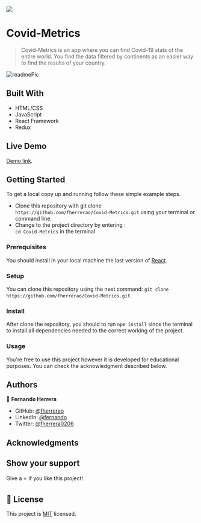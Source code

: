 ![](https://img.shields.io/badge/Microverse-blueviolet)

# Covid-Metrics

> Covid-Metrics is an app where you can find Covid-19 stats of the entire world. You find the data filtered by continents as an easier way to find the results of your country.

![readmePic](https://user-images.githubusercontent.com/91301423/157890781-cde43192-ebad-47bc-b7de-4f781ea0298f.png)

## Built With

- HTML/CSS
- JavaScript
- React Framework
- Redux

## Live Demo

[Demo link](https://bookstore-fh.herokuapp.com/).

## Getting Started

To get a local copy up and running follow these simple example steps.

- Clone this repository with git clone `https://github.com/fherrerao/Covid-Metrics.git` using your terminal or command line.
- Change to the project directory by entering : <br>
  `cd Covid-Metrics` in the terminal

### Prerequisites

You should install in your local machine the last version of [React](https://en.reactjs.org/).

### Setup

You can clone this repository using the next command: `git clone https://github.com/fherrerao/Covid-Metrics.git`.

### Install

After clone the repository, you should to run `npm install` since the terminal to install all dependencies needed to the correct working of the project.

### Usage

You're free to use this project however it is developed for educational purposes. You can check the acknowledgment described below.

## Authors

👤 **Fernando Herrera**

- GitHub: [@fherrerao](https://github.com/fherrerao)
- LinkedIn: [@fernando](https://www.linkedin.com/in/fernando-herrera-25a6361b2/)
- Twitter: [@fherrera0206](https://twitter.com/fherrera0206)

## Acknowledgments

## Show your support

Give a ⭐️ if you like this project!

## 📝 License

This project is [MIT](./MIT.md) licensed.
